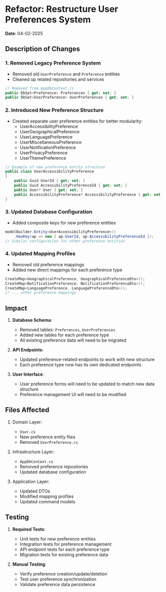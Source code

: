 # Refactor: Restructure User Preferences System

**Date**: 04-02-2025

## Description of Changes

### 1. Removed Legacy Preference System
- Removed old `UserPreference` and `Preference` entities
- Cleaned up related repositories and services
```csharp
// Removed from AppDbContext.cs
public DbSet<Preference> Preferences { get; set; }
public DbSet<UserPreference> UserPreferences { get; set; }
```

### 2. Introduced New Preference Structure
- Created separate user preference entities for better modularity:
  - UserAccessibilityPreference
  - UserGeographicalPreference
  - UserLanguagePreference
  - UserMiscellaneousPreference
  - UserNotificationPreference
  - UserPrivacyPreference
  - UserThemePreference

```csharp
// Example of new preference entity structure
public class UserAccessibilityPreference
{
    public Guid UserId { get; set; }
    public Guid AccessibilityPreferenceId { get; set; }
    public User? User { get; set; }
    public AccessibilityPreference? AccessibilityPreference { get; set; }
}
```

### 3. Updated Database Configuration
- Added composite keys for new preference entities
```csharp
modelBuilder.Entity<UserAccessibilityPreference>()
    .HasKey(ap => new { ap.UserId, ap.AccessibilityPreferenceId });
// Similar configuration for other preference entities
```

### 4. Updated Mapping Profiles
- Removed old preference mappings
- Added new direct mappings for each preference type
```csharp
CreateMap<GeographicalPreference, GeographicalPreferenceDto>();
CreateMap<NotificationPreference, NotificationPreferenceDto>();
CreateMap<LanguagePreference, LanguagePreferenceDto>();
// ... other preference mappings
```

## Impact
1. **Database Schema**:
   - Removed tables: `Preferences`, `UserPreferences`
   - Added new tables for each preference type
   - All existing preference data will need to be migrated

2. **API Endpoints**:
   - Updated preference-related endpoints to work with new structure
   - Each preference type now has its own dedicated endpoints

3. **User Interface**:
   - User preference forms will need to be updated to match new data structure
   - Preference management UI will need to be modified

## Files Affected
1. Domain Layer:
   - `User.cs`
   - New preference entity files
   - Removed `UserPreference.cs`

2. Infrastructure Layer:
   - `AppDbContext.cs`
   - Removed preference repositories
   - Updated database configuration

3. Application Layer:
   - Updated DTOs
   - Modified mapping profiles
   - Updated command models

## Testing
1. **Required Tests**:
   - Unit tests for new preference entities
   - Integration tests for preference management
   - API endpoint tests for each preference type
   - Migration tests for existing preference data

2. **Manual Testing**:
   - Verify preference creation/update/deletion
   - Test user preference synchronization
   - Validate preference data persistence
